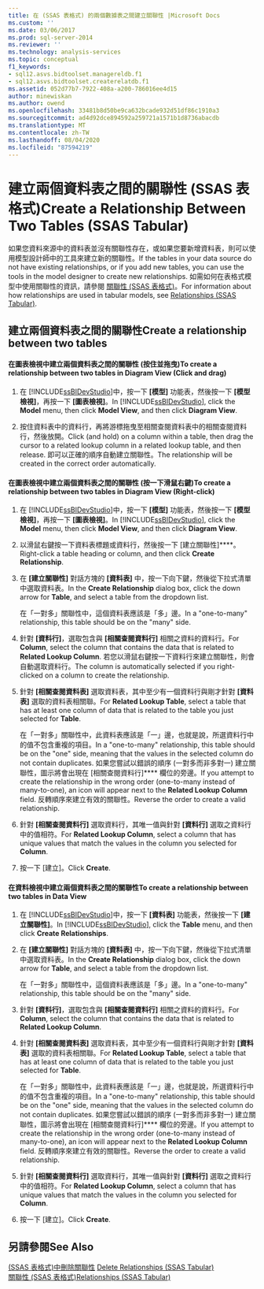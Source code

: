 ```yaml
---
title: 在 (SSAS 表格式) 的兩個數據表之間建立關聯性 |Microsoft Docs
ms.custom: ''
ms.date: 03/06/2017
ms.prod: sql-server-2014
ms.reviewer: ''
ms.technology: analysis-services
ms.topic: conceptual
f1_keywords:
- sql12.asvs.bidtoolset.managereldb.f1
- sql12.asvs.bidtoolset.createrelatdb.f1
ms.assetid: 052d77b7-7922-408a-a200-786016ee4d15
author: minewiskan
ms.author: owend
ms.openlocfilehash: 33481b8d50be9ca632bcade932d51df86c1910a3
ms.sourcegitcommit: ad4d92dce894592a259721a1571b1d8736abacdb
ms.translationtype: MT
ms.contentlocale: zh-TW
ms.lasthandoff: 08/04/2020
ms.locfileid: "87594219"
---
```

# <a name="create-a-relationship-between-two-tables-ssas-tabular"></a><span data-ttu-id="e7620-102">建立兩個資料表之間的關聯性 (SSAS 表格式)</span><span class="sxs-lookup"><span data-stu-id="e7620-102">Create a Relationship Between Two Tables (SSAS Tabular)</span></span>
  <span data-ttu-id="e7620-103">如果您資料來源中的資料表並沒有關聯性存在，或如果您要新增資料表，則可以使用模型設計師中的工具來建立新的關聯性。</span><span class="sxs-lookup"><span data-stu-id="e7620-103">If the tables in your data source do not have existing relationships, or if you add new tables, you can use the tools in the model designer to create new relationships.</span></span> <span data-ttu-id="e7620-104">如需如何在表格式模型中使用關聯性的資訊，請參閱 [關聯性 &#40;SSAS 表格式&#41;](relationships-ssas-tabular.md)。</span><span class="sxs-lookup"><span data-stu-id="e7620-104">For information about how relationships are used in tabular models, see [Relationships &#40;SSAS Tabular&#41;](relationships-ssas-tabular.md).</span></span>  
  
## <a name="create-a-relationship-between-two-tables"></a><span data-ttu-id="e7620-105">建立兩個資料表之間的關聯性</span><span class="sxs-lookup"><span data-stu-id="e7620-105">Create a relationship between two tables</span></span>  
  
#### <a name="to-create-a-relationship-between-two-tables-in-diagram-view-click-and-drag"></a><span data-ttu-id="e7620-106">在圖表檢視中建立兩個資料表之間的關聯性 (按住並拖曳)</span><span class="sxs-lookup"><span data-stu-id="e7620-106">To create a relationship between two tables in Diagram View (Click and drag)</span></span>  
  
1.  <span data-ttu-id="e7620-107">在 [!INCLUDE[ssBIDevStudio](../../includes/ssbidevstudio-md.md)]中，按一下 **[模型]** 功能表，然後按一下 **[模型檢視]**，再按一下 **[圖表檢視]**。</span><span class="sxs-lookup"><span data-stu-id="e7620-107">In [!INCLUDE[ssBIDevStudio](../../includes/ssbidevstudio-md.md)], click the **Model** menu, then click **Model View**, and then click **Diagram View**.</span></span>  
  
2.  <span data-ttu-id="e7620-108">按住資料表中的資料行，再將游標拖曳至相關查閱資料表中的相關查閱資料行，然後放開。</span><span class="sxs-lookup"><span data-stu-id="e7620-108">Click (and hold) on a column within a table, then drag the cursor to a related lookup column in a related lookup table, and then release.</span></span> <span data-ttu-id="e7620-109">即可以正確的順序自動建立關聯性。</span><span class="sxs-lookup"><span data-stu-id="e7620-109">The relationship will be created in the correct order automatically.</span></span>  
  
#### <a name="to-create-a-relationship-between-two-tables-in-diagram-view-right-click"></a><span data-ttu-id="e7620-110">在圖表檢視中建立兩個資料表之間的關聯性 (按一下滑鼠右鍵)</span><span class="sxs-lookup"><span data-stu-id="e7620-110">To create a relationship between two tables in Diagram View (Right-click)</span></span>  
  
1.  <span data-ttu-id="e7620-111">在 [!INCLUDE[ssBIDevStudio](../../includes/ssbidevstudio-md.md)]中，按一下 **[模型]** 功能表，然後按一下 **[模型檢視]**，再按一下 **[圖表檢視]**。</span><span class="sxs-lookup"><span data-stu-id="e7620-111">In [!INCLUDE[ssBIDevStudio](../../includes/ssbidevstudio-md.md)], click the **Model** menu, then click **Model View**, and then click **Diagram View**.</span></span>  
  
2.  <span data-ttu-id="e7620-112">以滑鼠右鍵按一下資料表標題或資料行，然後按一下 [建立關聯性]\*\*\*\*。</span><span class="sxs-lookup"><span data-stu-id="e7620-112">Right-click a table heading or column, and then click **Create Relationship**.</span></span>  
  
3.  <span data-ttu-id="e7620-113">在 **[建立關聯性]** 對話方塊的 **[資料表]** 中，按一下向下鍵，然後從下拉式清單中選取資料表。</span><span class="sxs-lookup"><span data-stu-id="e7620-113">In the **Create Relationship** dialog box, click the down arrow for **Table**, and select a table from the dropdown list.</span></span>  
  
     <span data-ttu-id="e7620-114">在「一對多」關聯性中，這個資料表應該是「多」邊。</span><span class="sxs-lookup"><span data-stu-id="e7620-114">In a "one-to-many" relationship, this table should be on the "many" side.</span></span>  
  
4.  <span data-ttu-id="e7620-115">針對 **[資料行]**，選取包含與 **[相關查閱資料行]** 相關之資料的資料行。</span><span class="sxs-lookup"><span data-stu-id="e7620-115">For **Column**, select the column that contains the data that is related to **Related Lookup Column**.</span></span> <span data-ttu-id="e7620-116">若您以滑鼠右鍵按一下資料行來建立關聯性，則會自動選取資料行。</span><span class="sxs-lookup"><span data-stu-id="e7620-116">The column is automatically selected if you right-clicked on a column to create the relationship.</span></span>  
  
5.  <span data-ttu-id="e7620-117">針對 **[相關查閱資料表]** 選取資料表，其中至少有一個資料行與剛才針對 **[資料表]** 選取的資料表相關聯。</span><span class="sxs-lookup"><span data-stu-id="e7620-117">For **Related Lookup Table**, select a table that has at least one column of data that is related to the table you just selected for **Table**.</span></span>  
  
     <span data-ttu-id="e7620-118">在「一對多」關聯性中，此資料表應該是「一」邊，也就是說，所選資料行中的值不包含重複的項目。</span><span class="sxs-lookup"><span data-stu-id="e7620-118">In a "one-to-many" relationship, this table should be on the "one" side, meaning that the values in the selected column do not contain duplicates.</span></span> <span data-ttu-id="e7620-119">如果您嘗試以錯誤的順序 (一對多而非多對一) 建立關聯性，圖示將會出現在 [相關查閱資料行]\*\*\*\* 欄位的旁邊。</span><span class="sxs-lookup"><span data-stu-id="e7620-119">If you attempt to create the relationship in the wrong order (one-to-many instead of many-to-one), an icon will appear next to the **Related Lookup Column** field.</span></span> <span data-ttu-id="e7620-120">反轉順序來建立有效的關聯性。</span><span class="sxs-lookup"><span data-stu-id="e7620-120">Reverse the order to create a valid relationship.</span></span>  
  
6.  <span data-ttu-id="e7620-121">針對 **[相關查閱資料行]** 選取資料行，其唯一值與針對 **[資料行]** 選取之資料行中的值相符。</span><span class="sxs-lookup"><span data-stu-id="e7620-121">For **Related Lookup Column**, select a column that has unique values that match the values in the column you selected for **Column**.</span></span>  
  
7.  <span data-ttu-id="e7620-122">按一下 [建立]。</span><span class="sxs-lookup"><span data-stu-id="e7620-122">Click **Create**.</span></span>  
  
#### <a name="to-create-a-relationship-between-two-tables-in-data-view"></a><span data-ttu-id="e7620-123">在資料檢視中建立兩個資料表之間的關聯性</span><span class="sxs-lookup"><span data-stu-id="e7620-123">To create a relationship between two tables in Data View</span></span>  
  
1.  <span data-ttu-id="e7620-124">在 [!INCLUDE[ssBIDevStudio](../../includes/ssbidevstudio-md.md)]中，按一下 **[資料表]** 功能表，然後按一下 **[建立關聯性]**。</span><span class="sxs-lookup"><span data-stu-id="e7620-124">In [!INCLUDE[ssBIDevStudio](../../includes/ssbidevstudio-md.md)], click the **Table** menu, and then click **Create Relationships**.</span></span>  
  
2.  <span data-ttu-id="e7620-125">在 **[建立關聯性]** 對話方塊的 **[資料表]** 中，按一下向下鍵，然後從下拉式清單中選取資料表。</span><span class="sxs-lookup"><span data-stu-id="e7620-125">In the **Create Relationship** dialog box, click the down arrow for **Table**, and select a table from the dropdown list.</span></span>  
  
     <span data-ttu-id="e7620-126">在「一對多」關聯性中，這個資料表應該是「多」邊。</span><span class="sxs-lookup"><span data-stu-id="e7620-126">In a "one-to-many" relationship, this table should be on the "many" side.</span></span>  
  
3.  <span data-ttu-id="e7620-127">針對 **[資料行]**，選取包含與 **[相關查閱資料行]** 相關之資料的資料行。</span><span class="sxs-lookup"><span data-stu-id="e7620-127">For **Column**, select the column that contains the data that is related to **Related Lookup Column**.</span></span>  
  
4.  <span data-ttu-id="e7620-128">針對 **[相關查閱資料表]** 選取資料表，其中至少有一個資料行與剛才針對 **[資料表]** 選取的資料表相關聯。</span><span class="sxs-lookup"><span data-stu-id="e7620-128">For **Related Lookup Table**, select a table that has at least one column of data that is related to the table you just selected for **Table**.</span></span>  
  
     <span data-ttu-id="e7620-129">在「一對多」關聯性中，此資料表應該是「一」邊，也就是說，所選資料行中的值不包含重複的項目。</span><span class="sxs-lookup"><span data-stu-id="e7620-129">In a "one-to-many" relationship, this table should be on the "one" side, meaning that the values in the selected column do not contain duplicates.</span></span> <span data-ttu-id="e7620-130">如果您嘗試以錯誤的順序 (一對多而非多對一) 建立關聯性，圖示將會出現在 [相關查閱資料行]\*\*\*\* 欄位的旁邊。</span><span class="sxs-lookup"><span data-stu-id="e7620-130">If you attempt to create the relationship in the wrong order (one-to-many instead of many-to-one), an icon will appear next to the **Related Lookup Column** field.</span></span> <span data-ttu-id="e7620-131">反轉順序來建立有效的關聯性。</span><span class="sxs-lookup"><span data-stu-id="e7620-131">Reverse the order to create a valid relationship.</span></span>  
  
5.  <span data-ttu-id="e7620-132">針對 **[相關查閱資料行]** 選取資料行，其唯一值與針對 **[資料行]** 選取之資料行中的值相符。</span><span class="sxs-lookup"><span data-stu-id="e7620-132">For **Related Lookup Column**, select a column that has unique values that match the values in the column you selected for **Column**.</span></span>  
  
6.  <span data-ttu-id="e7620-133">按一下 [建立]。</span><span class="sxs-lookup"><span data-stu-id="e7620-133">Click **Create**.</span></span>  
  
## <a name="see-also"></a><span data-ttu-id="e7620-134">另請參閱</span><span class="sxs-lookup"><span data-stu-id="e7620-134">See Also</span></span>  
 <span data-ttu-id="e7620-135">[&#40;SSAS 表格式&#41;中刪除關聯性](delete-relationships-ssas-tabular.md) </span><span class="sxs-lookup"><span data-stu-id="e7620-135">[Delete Relationships &#40;SSAS Tabular&#41;](delete-relationships-ssas-tabular.md) </span></span>  
 [<span data-ttu-id="e7620-136">關聯性 &#40;SSAS 表格式&#41;</span><span class="sxs-lookup"><span data-stu-id="e7620-136">Relationships &#40;SSAS Tabular&#41;</span></span>](relationships-ssas-tabular.md)  
  
  
